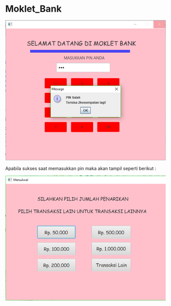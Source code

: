 # Moklet_Bank
![alt text](ProjectATMJavaFX1/proses.PNG)



Apabila sukses saat memasukkan pin maka akan tampil seperti berikut :

![alt text](ProjectATMJavaFX1/sukses.PNG)

